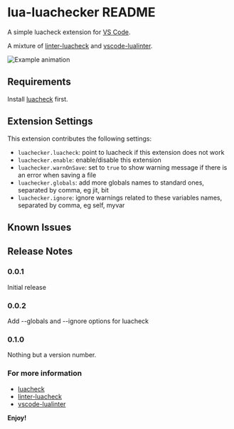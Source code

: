 # lua-luachecker README

A simple luacheck extension for [VS Code](https://code.visualstudio.com/).

A mixture of [linter-luacheck](https://github.com/AtomLinter/linter-luacheck) and [vscode-lualinter](https://github.com/dcr30/vscode-lualinter).

![Example animation](https://github.com/ghtalpo/lua-luachecker/blob/master/out.gif)

## Requirements

Install [luacheck](https://github.com/mpeterv/luacheck) first.

## Extension Settings

This extension contributes the following settings:

* `luachecker.luacheck`: point to luacheck if this extension does not work
* `luachecker.enable`: enable/disable this extension
* `luachecker.warnOnSave`: set to `true` to show warning message if there is an error when saving a file
* `luachecker.globals`: add more globals names to standard ones, separated by comma, eg jit, bit
* `luachecker.ignore`: ignore warnings related to these variables names, separated by comma, eg self, myvar

## Known Issues

## Release Notes

### 0.0.1

Initial release 

### 0.0.2

Add --globals and --ignore options for luacheck

### 0.1.0

Nothing but a version number.

### For more information

* [luacheck](https://github.com/mpeterv/luacheck)
* [linter-luacheck](https://github.com/AtomLinter/linter-luacheck)
* [vscode-lualinter](https://github.com/dcr30/vscode-lualinter)

**Enjoy!**
